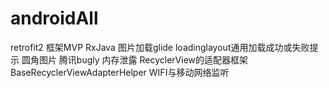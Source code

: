 # androidAll
retrofit2 框架MVP
RxJava
图片加载glide
loadinglayout通用加载成功或失败提示
圆角图片
腾讯bugly
内存泄露
RecyclerView的适配器框架BaseRecyclerViewAdapterHelper
WIFI与移动网络监听
